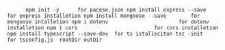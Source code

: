 `		npm init -y      for pacese.json
		npm install express --save         for express installetion
		npm install mongoose --save        for mongoose intalletion
		npm i dotenv                       for dotenv installetion
		npm i cors                         for cors installetion
		npm install typescript --save-dev  for ts istalleciton
		tsc -init                          for tsconfig.js  rootDir outDir
`
